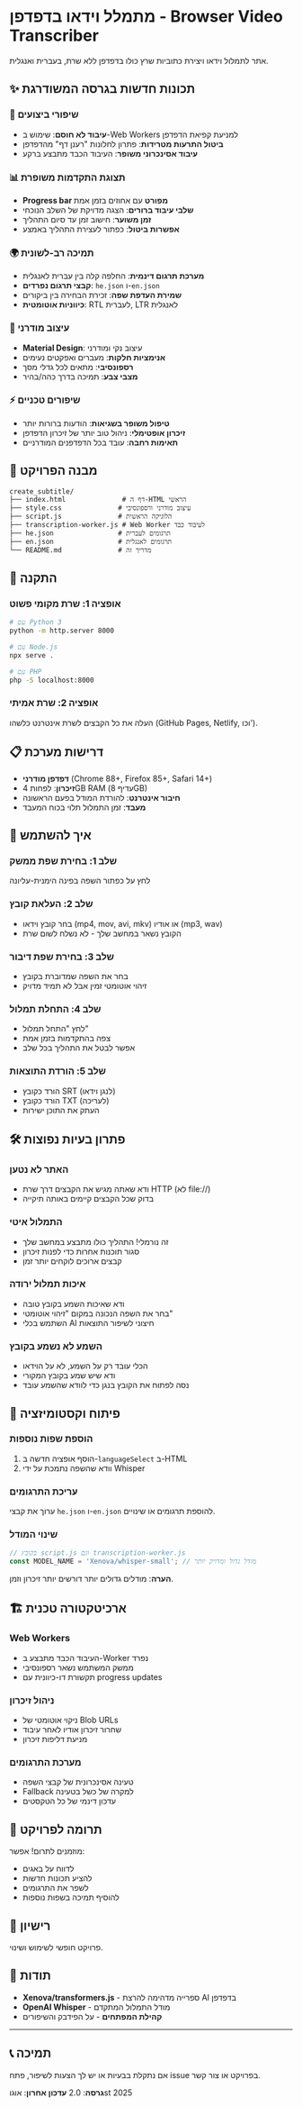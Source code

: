 # מתמלל וידאו בדפדפן - Browser Video Transcriber

אתר לתמלול וידאו ויצירת כתוביות שרץ כולו בדפדפן ללא שרת, בעברית ואנגלית.

## ✨ תכונות חדשות בגרסה המשודרגת

### 🚀 שיפורי ביצועים
- **עיבוד לא חוסם**: שימוש ב-Web Workers למניעת קפיאת הדפדפן
- **ביטול התרעות מטרידות**: פתרון לחלונות "רענן דף" מהדפדפן
- **עיבוד אסינכרוני משופר**: העיבוד הכבד מתבצע ברקע

### 📊 תצוגת התקדמות משופרת
- **Progress bar מפורט** עם אחוזים בזמן אמת
- **שלבי עיבוד ברורים**: הצגה מדויקת של השלב הנוכחי
- **זמן משוער**: חישוב זמן עד סיום התהליך
- **אפשרות ביטול**: כפתור לעצירת התהליך באמצע

### 🌍 תמיכה רב-לשונית
- **מערכת תרגום דינמית**: החלפה קלה בין עברית לאנגלית
- **קבצי תרגום נפרדים**: `he.json` ו-`en.json`
- **שמירת העדפת שפה**: זכירת הבחירה בין ביקורים
- **כיווניות אוטומטית**: RTL לעברית, LTR לאנגלית

### 🎨 עיצוב מודרני
- **Material Design**: עיצוב נקי ומודרני
- **אנימציות חלקות**: מעברים ואפקטים נעימים
- **רספונסיבי**: מתאים לכל גדלי מסך
- **מצבי צבע**: תמיכה בדרך כהה/בהיר

### ⚡ שיפורים טכניים
- **טיפול משופר בשגיאות**: הודעות ברורות יותר
- **זיכרון אופטימלי**: ניהול טוב יותר של זיכרון הדפדפן
- **תאימות רחבה**: עובד בכל הדפדפנים המודרניים

## 📁 מבנה הפרויקט

```
create_subtitle/
├── index.html              # דף ה-HTML הראשי
├── style.css              # עיצוב מודרני ורספונסיבי
├── script.js              # הלוגיקה הראשית
├── transcription-worker.js # Web Worker לעיבוד כבד
├── he.json                # תרגומים לעברית
├── en.json                # תרגומים לאנגלית
└── README.md              # מדריך זה
```

## 🚀 התקנה

### אופציה 1: שרת מקומי פשוט
```bash
# עם Python 3
python -m http.server 8000

# עם Node.js
npx serve .

# עם PHP
php -S localhost:8000
```

### אופציה 2: שרת אמיתי
העלה את כל הקבצים לשרת אינטרנט כלשהו (GitHub Pages, Netlify, וכו').

## 📋 דרישות מערכת

- **דפדפן מודרני** (Chrome 88+, Firefox 85+, Safari 14+)
- **זיכרון**: לפחות 4GB RAM (עדיף 8GB)
- **חיבור אינטרנט**: להורדת המודל בפעם הראשונה
- **מעבד**: זמן התמלול תלוי בכוח המעבד

## 🎯 איך להשתמש

### שלב 1: בחירת שפת ממשק
לחץ על כפתור השפה בפינה הימנית-עליונה

### שלב 2: העלאת קובץ
- בחר קובץ וידאו (mp4, mov, avi, mkv) או אודיו (mp3, wav)
- הקובץ נשאר במחשב שלך - לא נשלח לשום שרת

### שלב 3: בחירת שפת דיבור
- בחר את השפה שמדוברת בקובץ
- זיהוי אוטומטי זמין אבל לא תמיד מדויק

### שלב 4: התחלת תמלול
- לחץ "התחל תמלול"
- צפה בהתקדמות בזמן אמת
- אפשר לבטל את התהליך בכל שלב

### שלב 5: הורדת התוצאות
- הורד כקובץ SRT (לנגן וידאו)
- הורד כקובץ TXT (לעריכה)
- העתק את התוכן ישירות

## 🛠 פתרון בעיות נפוצות

### האתר לא נטען
- ודא שאתה מגיש את הקבצים דרך שרת HTTP (לא file://)
- בדוק שכל הקבצים קיימים באותה תיקייה

### התמלול איטי
- זה נורמלי! התהליך כולו מתבצע במחשב שלך
- סגור תוכנות אחרות כדי לפנות זיכרון
- קבצים ארוכים לוקחים יותר זמן

### איכות תמלול ירודה
- ודא שאיכות השמע בקובץ טובה
- בחר את השפה הנכונה במקום "זיהוי אוטומטי"
- השתמש בכלי AI חיצוני לשיפור התוצאות

### השמע לא נשמע בקובץ
- הכלי עובד רק על השמע, לא על הוידאו
- ודא שיש שמע בקובץ המקורי
- נסה לפתוח את הקובץ בנגן כדי לוודא שהשמע עובד

## 🔧 פיתוח וקסטומיזציה

### הוספת שפות נוספות
1. הוסף אופציה חדשה ב-`languageSelect` ב-HTML
2. וודא שהשפה נתמכת על ידי Whisper

### עריכת התרגומים
ערוך את קבצי `he.json` ו-`en.json` להוספת תרגומים או שינויים.

### שינוי המודל
```javascript
// בקובץ script.js וגם transcription-worker.js
const MODEL_NAME = 'Xenova/whisper-small'; // מודל גדול ומדויק יותר
```

**הערה**: מודלים גדולים יותר דורשים יותר זיכרון וזמן.

## 🏗 ארכיטקטורה טכנית

### Web Workers
- העיבוד הכבד מתבצע ב-Worker נפרד
- ממשק המשתמש נשאר רספונסיבי
- תקשורת דו-כיוונית עם progress updates

### ניהול זיכרון
- ניקוי אוטומטי של Blob URLs
- שחרור זיכרון אודיו לאחר עיבוד
- מניעת דליפות זיכרון

### מערכת התרגומים
- טעינה אסינכרונית של קבצי השפה
- Fallback למקרה של כשל בטעינה
- עדכון דינמי של כל הטקסטים

## 🤝 תרומה לפרויקט

מוזמנים לתרום! אפשר:
- לדווח על באגים
- להציע תכונות חדשות  
- לשפר את התרגומים
- להוסיף תמיכה בשפות נוספות

## 📝 רישיון

פרויקט חופשי לשימוש ושינוי.

## 🙏 תודות

- **Xenova/transformers.js** - ספרייה מדהימה להרצת AI בדפדפן
- **OpenAI Whisper** - מודל התמלול המתקדם
- **קהילת המפתחים** - על הפידבק והשיפורים

---

## 📞 תמיכה

אם נתקלת בבעיות או יש לך הצעות לשיפור, פתח issue בפרויקט או צור קשר.

**גרסה**: 2.0
**עדכון אחרון**: אוגוst 2025